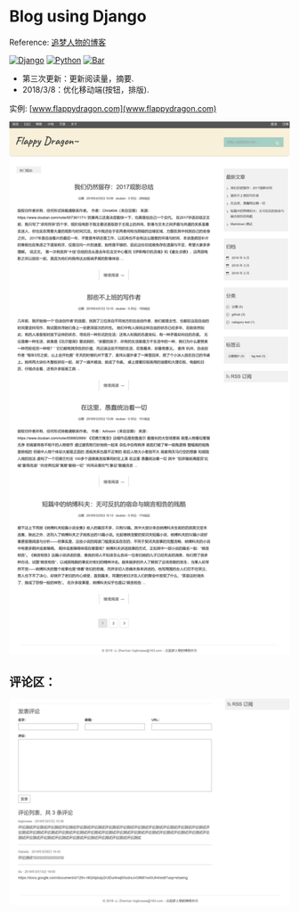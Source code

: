 # Blog using Django
Reference: [追梦人物的博客](https://www.zmrenwu.com/post/3/)

[![Django](https://img.shields.io/badge/django-v1.10.x-green.svg)](https://www.djangoproject.com/)
[![Python](https://img.shields.io/badge/python-3.5%2B-yellow.svg)](https://www.python.org/)
[![Bar](http://progressed.io/bar/30?title=progress)](https://www.python.org/)

* 第三次更新：更新阅读量，摘要.
* 2018/3/8：优化移动端(按钮，排版).   
   
 实例: [www.flappydragon.com](www.flappydragon.com)   
 
![Sample](https://raw.githubusercontent.com/dabaitudiu/django-1/master/webpage.png)


## 评论区：   
![Sample2](https://raw.githubusercontent.com/dabaitudiu/django-1/master/comment.png)
